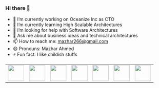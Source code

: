### Hi there 👋

- 🔭 I’m currently working on Oceanize Inc as CTO
- 🌱 I’m currently learning High Scalable Architectures
- 🤔 I’m looking for help with Software Architectures
- 💬 Ask me about business ideas and technical architectures
- 📫 How to reach me: mazhar266@gmail.com
- 😄 Pronouns: Mazhar Ahmed
- ⚡ Fun fact: I like childish stuffs

<table>
  <tr>
    <td><img src="https://img.icons8.com/dusk/64/000000/python.png" height="50" /></td>
    <td><img src="https://img.icons8.com/color/96/000000/ruby-programming-language.png" height="50" /></td>
    <td><img src="https://img.icons8.com/color/96/000000/c-programming.png" height="50" /></td>
    <td><img src="https://img.icons8.com/color/96/000000/golang.png" height="50" /></td>
    <td><img src="https://img.icons8.com/color/96/000000/java-coffee-cup-logo.png" height="50" /></td>
    <td><img src="https://img.icons8.com/color/96/000000/javascript.png" height="50" /></td>
    <td><img src="https://img.icons8.com/officel/80/000000/php-logo.png" height="50" /></td>
  </tr>
</table>
